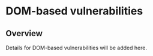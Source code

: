 # DOM-based vulnerabilities

## Overview
Details for DOM-based vulnerabilities will be added here.

